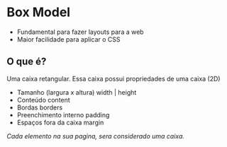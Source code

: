 # Box Model

- Fundamental para fazer layouts para a web
- Maior facilidade para aplicar o CSS

## O que é?

Uma caixa retangular.
Essa caixa possui propriedades de uma caixa (2D)

- Tamanho (largura x altura)    width | height
- Conteúdo                      content
- Bordas                        borders
- Preenchimento interno         padding
- Espaços fora da caixa         margin

*Cada elemento na sua pagina, sera considerado uma caixa.*